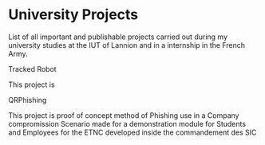 # University Projects
List of all important and publishable projects carried out during my university studies at the IUT of Lannion and in a internship in the French Army.

Tracked Robot

This project is


QRPhishing

This project is proof of concept method of Phishing use in a Company compromission Scenario made for a demonstration module for Students and Employees for the ETNC
developed inside the commandement des SIC
